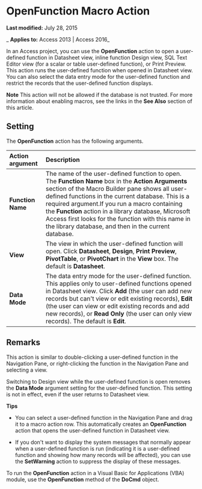 
# OpenFunction Macro Action

 **Last modified:** July 28, 2015

 _ **Applies to:** Access 2013 | Access 2016_

In an Access project, you can use the  **OpenFunction** action to open a user-defined function in Datasheet view, inline function Design view, SQL Text Editor view (for a scalar or table user-defined function), or Print Preview. This action runs the user-defined function when opened in Datasheet view. You can also select the data entry mode for the user-defined function and restrict the records that the user-defined function displays.


 **Note**  This action will not be allowed if the database is not trusted. For more information about enabling macros, see the links in the  **See Also** section of this article.


## Setting

The  **OpenFunction** action has the following arguments.



|**Action argument**|**Description**|
|:-----|:-----|
|**Function Name**|The name of the user-defined function to open. The  **Function Name** box in the **Action Arguments** section of the Macro Builder pane shows all user-defined functions in the current database. This is a required argument.If you run a macro containing the **Function** action in a library database, Microsoft Access first looks for the function with this name in the library database, and then in the current database.|
|**View**|The view in which the user-defined function will open. Click  **Datasheet**,  **Design**,  **Print Preview**,  **PivotTable**, or  **PivotChart** in the **View** box. The default is **Datasheet**.|
|**Data Mode**|The data entry mode for the user-defined function. This applies only to user-defined functions opened in Datasheet view. Click  **Add** (the user can add new records but can't view or edit existing records), **Edit** (the user can view or edit existing records and add new records), or **Read Only** (the user can only view records). The default is **Edit**.|

## Remarks

This action is similar to double-clicking a user-defined function in the Navigation Pane, or right-clicking the function in the Navigation Pane and selecting a view.

Switching to Design view while the user-defined function is open removes the  **Data Mode** argument setting for the user-defined function. This setting is not in effect, even if the user returns to Datasheet view.

 **Tips**


- You can select a user-defined function in the Navigation Pane and drag it to a macro action row. This automatically creates an  **OpenFunction** action that opens the user-defined function in Datasheet view.
    
- If you don't want to display the system messages that normally appear when a user-defined function is run (indicating it is a user-defined function and showing how many records will be affected), you can use the  **SetWarning** action to suppress the display of these messages.
    
To run the  **OpenFunction** action in a Visual Basic for Applications (VBA) module, use the **OpenFunction** method of the **DoCmd** object.

